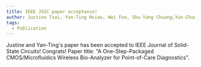 ```yaml
---
title: IEEE JSSC paper acceptance!
author: Justine Tsai, Yan-Ting Hsiao, Wei Foo, Shu-Yang Chuang,Yun-Chun Su, Jun-Chau Chien
tags:  
  - Publication
---
```


Justine and Yan-Ting's paper has been accepted to IEEE Journal of Solid-State Circuits! Congrats! Paper title: "A One-Step-Packaged CMOS/Microfluidics Wireless
Bio-Analyzer for Point-of-Care Diagnostics".

